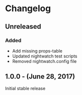 Changelog
=========

Unreleased
----------
### Added
* Add missing props-table
* Updated nightwatch test scripts
* Removed nightwatch.config file

1.0.0 - (June 28, 2017)
------------------
Initial stable release
